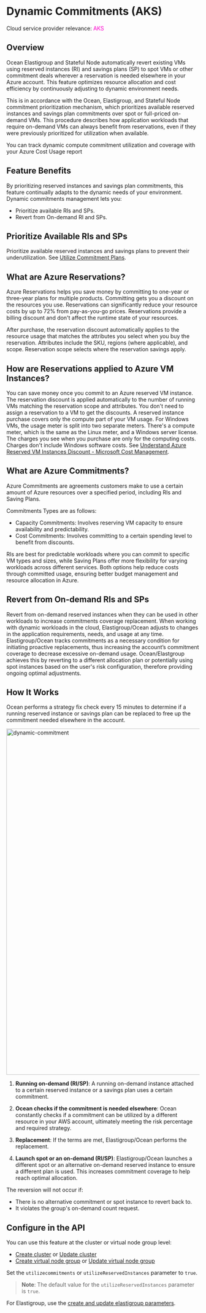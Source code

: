 <meta name="robots" content="noindex">

# Dynamic Commitments (AKS)

Cloud service provider relevance: <font color="#FC01CC">AKS</font>

## Overview

Ocean Elastigroup and Stateful Node automatically revert existing VMs using reserved instances (RI) and savings plans (SP) to spot VMs or other commitment deals wherever a reservation is needed elsewhere in your Azure account. This feature optimizes resource allocation and cost efficiency by continuously adjusting to dynamic environment needs.

This is in accordance with the Ocean, Elastigroup, and Stateful Node commitment prioritization mechanism, which prioritizes available reserved instances and savings plan commitments over spot or full-priced on-demand VMs. This procedure describes how application workloads that require on-demand VMs can always benefit from reservations, even if they were previously prioritized for utilization when available.

You can track dynamic compute commitment utilization and coverage with your Azure Cost Usage report

## Feature Benefits 

By prioritizing reserved instances and savings plan commitments, this feature continually adapts to the dynamic needs of your environment. Dynamic commitments management lets you:

* Prioritize available RIs and SPs.
* Revert from On-demand RI and SPs.

## Prioritize Available RIs and SPs

Prioritize available reserved instances and savings plans to prevent their underutilization. See [Utilize Commitment Plans](elastigroup/features/core-features/spot-reserved-on-demand-instances?id=utilize-commitment-plans). 

##  What are Azure Reservations?
Azure Reservations helps you save money by committing to one-year or three-year plans for multiple products. Committing gets you a discount on the resources you use. Reservations can significantly reduce your resource costs by up to 72% from pay-as-you-go prices. Reservations provide a billing discount and don't affect the runtime state of your resources.  

After purchase, the reservation discount automatically applies to the resource usage that matches the attributes you select when you buy the reservation. Attributes include the SKU, regions (where applicable), and scope. Reservation scope selects where the reservation savings apply. 

##  How are Reservations applied to Azure VM Instances?

You can save money once you commit to an Azure reserved VM instance. The reservation discount is applied automatically to the number of running VMs matching the reservation scope and attributes. You don't need to assign a reservation to a VM to get the discounts. A reserved instance purchase covers only the compute part of your VM usage. For Windows VMs, the usage meter is split into two separate meters. There's a compute meter, which is the same as the Linux meter, and a Windows server license. The charges you see when you purchase are only for the computing costs. Charges don't include Windows software costs. See [Understand Azure Reserved VM Instances Discount - Microsoft Cost Management](https://learn.microsoft.com/en-us/azure/cost-management-billing/manage/understand-vm-reservation-charges#how-reservation-discount-is-applied).

##  What are Azure Commitments?

Azure Commitments are agreements customers make to use a certain amount of Azure resources over a specified period, including RIs and Saving Plans.

Commitments Types are as follows:

*  Capacity Commitments: Involves reserving VM capacity to ensure availability and predictability.
*  Cost Commitments: Involves committing to a certain spending level to benefit from discounts.

RIs are best for predictable workloads where you can commit to specific VM types and sizes, while Saving Plans offer more flexibility for varying workloads across different services. Both options help reduce costs through committed usage, ensuring better budget management and resource allocation in Azure.








## Revert from On-demand RIs and SPs

Revert from on-demand reserved instances when they can be used in other workloads to increase commitments coverage replacement. When working with dynamic workloads in the cloud, Elastigroup/Ocean adjusts to changes in the application requirements, needs, and usage at any time. Elastigroup/Ocean tracks commitments as a necessary condition for initiating proactive replacements, thus increasing the account’s commitment coverage to decrease excessive on-demand usage. Ocean/Elastgroup achieves this by reverting to a different allocation plan or potentially using spot instances based on the user's risk configuration, therefore providing ongoing optimal adjustments.

## How It Works

Ocean performs a strategy fix check every 15 minutes to determine if a running reserved instance or savings plan can be replaced to free up the commitment needed elsewhere in the account. 

<img width="902" alt="dynamic-commitment" src="https://github.com/user-attachments/assets/00766f8d-2f81-4219-b394-c9a1004614f0">

1. **Running on-demand (RI/SP)**: A running on-demand instance attached to a certain reserved instance or a savings plan uses a certain commitment. 

2. **Ocean checks if the commitment is needed elsewhere**: Ocean constantly checks if a commitment can be utilized by a different resource in your AWS account, ultimately meeting the risk percentage and required strategy.

3. **Replacement**: If the terms are met, Elastigroup/Ocean performs the replacement.

4. **Launch spot or an on-demand (RI/SP)**: Elastigroup/Ocean launches a different spot or an alternative on-demand reserved instance to ensure a different plan is used. This increases commitment coverage to help reach optimal allocation.

The reversion will not occur if:

* There is no alternative commitment or spot instance to revert back to. 
* It violates the group's on-demand count request. 

## Configure in the API 

You can use this feature at the cluster or virtual node group level:

* [Create cluster](https://docs.spot.io/api/#tag/Ocean-AWS/operation/OceanAWSClusterCreate) or [Update cluster](https://docs.spot.io/api/#tag/Ocean-AWS/operation/OceanAWSClusterUpdate)
* [Create virtual node group](https://docs.spot.io/api/#tag/Ocean-AWS/operation/OceanAWSLaunchSpecCreate) or [Update virtual node group](https://docs.spot.io/api/#tag/Ocean-AWS/operation/OceanAWSLaunchSpecUpdate)

Set the `utilizecommitments` or `utilizeReservedInstances` parameter to `true`.

>**Note**: The default value for the `utilizeReservedInstances` parameter is `true`.

For Elastigroup, use the [create and update elastigroup parameters](https://docs.spot.io/elastigroup/features/core-features/dynamic-commitment?id=configure-in-the-api).
